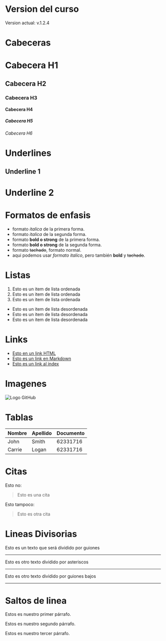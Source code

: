 # Version del curso
Version actual: v.1.2.4

# Cabeceras
# Cabecera H1
## Cabecera H2
### Cabecera H3
#### Cabecera H4
##### Cabecera H5
###### Cabecera H6

# Underlines
Underline 1
-----------
Underline 2
===========

# Formatos de enfasis
- formato *italica* de la primera forma.
- formato _italica_ de la segunda forma.
- formato **bold o strong** de la primera forma.
- formato __bold o strong__ de la segunda forma.
- formato ~~tachado~~, formato normal.
- aqui podemos usar *formato italico*, pero también **bold** y ~~tachado~~.

# Listas
1. Esto es un item de lista ordenada
2. Esto es un item de lista ordenada
3. Esto es un item de lista ordenada
- Esto es un item de lista desordenada
- Esto es un item de lista desordenada
- Esto es un item de lista desordenada

# Links
- <a href="http://www.google.com">Esto en un link HTML</a>
- [Esto es un link en Markdown](http://www.gooogle.com)
- [Esto es un link al index](index.html)

# Imagenes
![Logo GitHub](https://github.githubassets.com/images/modules/logos_page/Octocat.png)

# Tablas
| Nombre | Apellido | Documento |
| -------| -------- | --------- |
| John   |  Smith   | 62331716  |
| Carrie |  Logan   | 62331716  |

# Citas
Esto no:
> Esto es una cita

Esto tampoco:
> Esto es otra cita

# Lineas Divisorias
Esto es un texto que será dividido por guiones

---
Esto es otro texto dividido por asteriscos
***

Esto es otro texto dividido por guiones bajos
___

# Saltos de linea
Estos es nuestro primer párrafo.

Estos es nuestro segundo párrafo.

Estos es nuestro tercer párrafo.